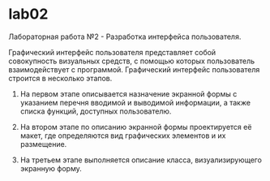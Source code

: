 # lab02
Лабораторная работа №2 - Разработка интерфейса пользователя.

Графический  интерфейс  пользователя  представляет  собой  совокупность визуальных средств, с помощью которых пользователь взаимодействует с программой. Графический интерфейс пользователя строится в несколько этапов.

1) На первом этапе описывается назначение экранной формы с указанием перечня вводимой и выводимой информации, а также списка функций, доступных пользователю.

2) На втором этапе по описанию экранной формы проектируется её макет, где определяются вид графических элементов и их размещение.

3) На третьем этапе выполняется описание класса, визуализирующего экранную форму.
